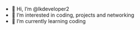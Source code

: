 - 👋 Hi, I’m @lkdeveloper2
- 👀 I’m interested in coding, projects and networking
- 🌱 I’m currently learning coding
